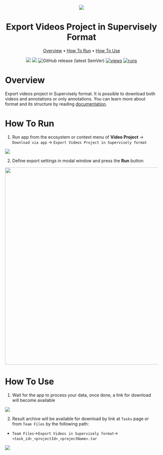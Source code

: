 <div align="center" markdown>
<img src="https://user-images.githubusercontent.com/48913536/176125664-baceb648-d04c-4802-afb4-dc244be79cea.jpg">

# Export Videos Project in Supervisely Format

<p align="center">
  <a href="#Overview">Overview</a> •
  <a href="#How-To-Run">How To Run</a> •
  <a href="#How-To-Use">How To Use</a>
</p>


[![](https://img.shields.io/badge/supervisely-ecosystem-brightgreen)](https://ecosystem.supervise.ly/apps/supervisely-ecosystem/export-videos-project-in-supervisely-format)
[![](https://img.shields.io/badge/slack-chat-green.svg?logo=slack)](https://supervise.ly/slack)
![GitHub release (latest SemVer)](https://img.shields.io/github/v/release/supervisely-ecosystem/export-videos-project-in-supervisely-format)
[![views](https://app.supervise.ly/img/badges/views/supervisely-ecosystem/export-videos-project-in-supervisely-format)](https://supervise.ly)
[![runs](https://app.supervise.ly/img/badges/runs/supervisely-ecosystem/export-videos-project-in-supervisely-format)](https://supervise.ly)


</div>

# Overview

Export videos project in Supervisely format. It is possible to download both videos and annotations or only annotations. You can learn more about format and its structure by reading [documentation](https://docs.supervise.ly/data-organization/00_ann_format_navi/06_supervisely_format_videos).


# How To Run 

1. Run app from the ecosystem or context menu of **Video Project** -> `Download via app` -> `Export Videos Project in Supervisely format`

<img src="https://user-images.githubusercontent.com/48913536/175984626-bea22e06-5275-4364-97f1-5083f8b0c234.png"/>

2. Define export settings in modal window and press the **Run** button

<div align="center" markdown>
<img src="https://user-images.githubusercontent.com/48913536/175984654-b79f6a06-416c-4142-b363-5f509a959b6d.png" width="650"/>
</div>

# How To Use 

1. Wait for the app to process your data, once done, a link for download will become available

<img src="https://user-images.githubusercontent.com/48913536/175984683-417ffbb8-5c61-4206-9805-f766593d2bfe.png"/>

2. Result archive will be available for download by link at `Tasks` page or from `Team Files` by the following path:

* `Team Files`->`Export Videos in Supervisely format`->`<task_id>_<projectId>_<projectName>.tar`
<img src="https://user-images.githubusercontent.com/48913536/175984697-4066c217-8e93-4ba2-b916-1aabe77c2126.png"/>
